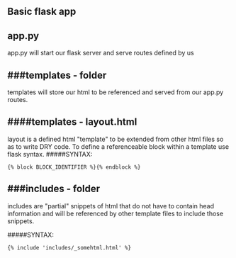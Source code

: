 Basic flask app
-------------------------------------------------------------------------------

app.py
------
app.py will start our flask server and serve routes defined by us


###templates - folder
------------------
templates will store our html to be referenced and served from our app.py routes.

####templates - layout.html
---------------------
layout is a defined html "template" to be extended from other html files so as
to write DRY code. To define a referenceable block within a template use flask syntax.
#####SYNTAX:
```
{% block BLOCK_IDENTIFIER %}{% endblock %}
```

###includes - folder
-----------------
includes are "partial" snippets of html that do not have to contain head information
and will be referenced by other template files to include those snippets.

#####SYNTAX:
```
{% include 'includes/_somehtml.html' %}
```
